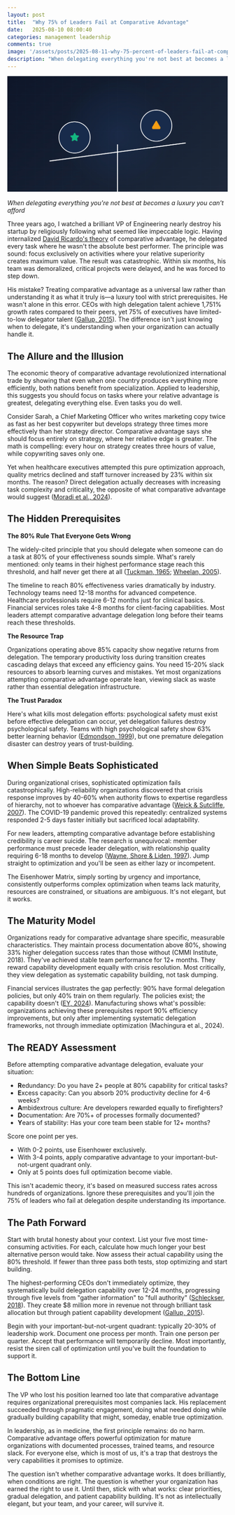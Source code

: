 ```yaml
---
layout: post
title:  "Why 75% of Leaders Fail at Comparative Advantage"
date:   2025-08-10 08:00:40
categories: management leadership
comments: true
image: '/assets/posts/2025-08-11-why-75-percent-of-leaders-fail-at-comparative-advantage/header-illustration.jpg'
description: "When delegating everything you're not best at becomes a luxury you can't afford"
---
```

<img src="/assets/posts/2025-08-11-why-75-percent-of-leaders-fail-at-comparative-advantage/header-illustration.jpg" alt="Why 75% of Leaders Fail at Comparative Advantage illustration" alt="Why 75% of Leaders Fail at Comparative Advantage illustration" class="grid-fig" />

*When delegating everything you're not best at becomes a luxury you can't afford*

Three years ago, I watched a brilliant VP of Engineering nearly destroy his startup by religiously following what seemed like impeccable logic. Having internalized [David Ricardo's theory](https://news.mit.edu/2012/confirming-ricardo-0620) of comparative advantage, he delegated every task where he wasn't the absolute best performer. The principle was sound: focus exclusively on activities where your relative superiority creates maximum value. The result was catastrophic. Within six months, his team was demoralized, critical projects were delayed, and he was forced to step down.

His mistake? Treating comparative advantage as a universal law rather than understanding it as what it truly is—a luxury tool with strict prerequisites. He wasn't alone in this error. CEOs with high delegation talent achieve 1,751% growth rates compared to their peers, yet 75% of executives have limited-to-low delegator talent ([Gallup, 2015](https://news.gallup.com/businessjournal/182414/delegating-huge-management-challenge-entrepreneurs.aspx)). The difference isn't just knowing when to delegate, it's understanding when your organization can actually handle it.

## The Allure and the Illusion

The economic theory of comparative advantage revolutionized international trade by showing that even when one country produces everything more efficiently, both nations benefit from specialization. Applied to leadership, this suggests you should focus on tasks where your relative advantage is greatest, delegating everything else. Even tasks you do well.

Consider Sarah, a Chief Marketing Officer who writes marketing copy twice as fast as her best copywriter but develops strategy three times more effectively than her strategy director. Comparative advantage says she should focus entirely on strategy, where her relative edge is greater. The math is compelling: every hour on strategy creates three hours of value, while copywriting saves only one.

Yet when healthcare executives attempted this pure optimization approach, quality metrics declined and staff turnover increased by 23% within six months. The reason? Direct delegation actually decreases with increasing task complexity and criticality, the opposite of what comparative advantage would suggest ([Moradi et al., 2024](https://pubmed.ncbi.nlm.nih.gov/38715066/)).

## The Hidden Prerequisites

**The 80% Rule That Everyone Gets Wrong**

The widely-cited principle that you should delegate when someone can do a task at 80% of your effectiveness sounds simple. What's rarely mentioned: only teams in their highest performance stage reach this threshold, and half never get there at all ([Tuckman, 1965](https://ecampusontario.pressbooks.pub/hrstrategicprojectmanagementtheory/chapter/4-5-in-depth-look-tuckmans-model-five-stages-of-team-development/); [Wheelan, 2005](https://en.wikipedia.org/wiki/Group_development#Wheelan.E2.80.99s_Integrated_Model_of_Group_Development)).

The timeline to reach 80% effectiveness varies dramatically by industry. Technology teams need 12-18 months for advanced competence. Healthcare professionals require 6-12 months just for clinical basics. Financial services roles take 4-8 months for client-facing capabilities. Most leaders attempt comparative advantage delegation long before their teams reach these thresholds.

**The Resource Trap**

Organizations operating above 85% capacity show negative returns from delegation. The temporary productivity loss during transition creates cascading delays that exceed any efficiency gains. You need 15-20% slack resources to absorb learning curves and mistakes. Yet most organizations attempting comparative advantage operate lean, viewing slack as waste rather than essential delegation infrastructure.

**The Trust Paradox**

Here's what kills most delegation efforts: psychological safety must exist before effective delegation can occur, yet delegation failures destroy psychological safety. Teams with high psychological safety show 63% better learning behavior ([Edmondson, 1999](https://journals.sagepub.com/doi/abs/10.2307/2666999)), but one premature delegation disaster can destroy years of trust-building.

## When Simple Beats Sophisticated

During organizational crises, sophisticated optimization fails catastrophically. High-reliability organizations discovered that crisis response improves by 40-60% when authority flows to expertise regardless of hierarchy, not to whoever has comparative advantage ([Weick & Sutcliffe, 2007](https://www.high-reliability.org/Weick-Sutcliffe)). The COVID-19 pandemic proved this repeatedly: centralized systems responded 2-5 days faster initially but sacrificed local adaptability.

For new leaders, attempting comparative advantage before establishing credibility is career suicide. The research is unequivocal: member performance must precede leader delegation, with relationship quality requiring 6-18 months to develop ([Wayne, Shore & Liden, 1997](https://www.researchgate.net/publication/234022013_Perceived_Organizational_Support_and_Leader-Member_Exchange_A_Social_Exchange_Perspective)). Jump straight to optimization and you'll be seen as either lazy or incompetent.

The Eisenhower Matrix, simply sorting by urgency and importance, consistently outperforms complex optimization when teams lack maturity, resources are constrained, or situations are ambiguous. It's not elegant, but it works.

## The Maturity Model

Organizations ready for comparative advantage share specific, measurable characteristics. They maintain process documentation above 80%, showing 33% higher delegation success rates than those without (CMMI Institute, 2018). They've achieved stable team performance for 12+ months. They reward capability development equally with crisis resolution. Most critically, they view delegation as systematic capability building, not task dumping.

Financial services illustrates the gap perfectly: 90% have formal delegation policies, but only 40% train on them regularly. The policies exist; the capability doesn't ([EY, 2024](https://www.ey.com/en_gl/insights/long-term-value/europe-corporate-governance-survey-findings)). Manufacturing shows what's possible: organizations achieving these prerequisites report 90% efficiency improvements, but only after implementing systematic delegation frameworks, not through immediate optimization (Machingura et al., 2024).

## The READY Assessment

Before attempting comparative advantage delegation, evaluate your situation:

- **R**edundancy: Do you have 2+ people at 80% capability for critical tasks?
- **E**xcess capacity: Can you absorb 20% productivity decline for 4-6 weeks?
- **A**mbidextrous culture: Are developers rewarded equally to firefighters?
- **D**ocumentation: Are 70%+ of processes formally documented?
- **Y**ears of stability: Has your core team been stable for 12+ months?

Score one point per yes. 

- With 0-2 points, use Eisenhower exclusively.
- With 3-4 points, apply comparative advantage to your important-but-not-urgent quadrant only.
- Only at 5 points does full optimization become viable.

This isn't academic theory, it's based on measured success rates across hundreds of organizations. Ignore these prerequisites and you'll join the 75% of leaders who fail at delegation despite understanding its importance.

## The Path Forward

Start with brutal honesty about your context. List your five most time-consuming activities. For each, calculate how much longer your best alternative person would take. Now assess their actual capability using the 80% threshold. If fewer than three pass both tests, stop optimizing and start building.

The highest-performing CEOs don't immediately optimize, they systematically build delegation capability over 12-24 months, progressing through five levels from "gather information" to "full authority" ([Schleckser, 2018](https://www.inc.com/jim-schleckser/the-70-rule-when-to-delegate.html)). They create $8 million more in revenue not through brilliant task allocation but through patient capability development ([Gallup, 2015](https://news.gallup.com/businessjournal/182414/delegating-huge-management-challenge-entrepreneurs.aspx)).

Begin with your important-but-not-urgent quadrant: typically 20-30% of leadership work. Document one process per month. Train one person per quarter. Accept that performance will temporarily decline. Most importantly, resist the siren call of optimization until you've built the foundation to support it.

## The Bottom Line

The VP who lost his position learned too late that comparative advantage requires organizational prerequisites most companies lack. His replacement succeeded through pragmatic engagement, doing what needed doing while gradually building capability that might, someday, enable true optimization.

In leadership, as in medicine, the first principle remains: do no harm. Comparative advantage offers powerful optimization for mature organizations with documented processes, trained teams, and resource slack. For everyone else, which is most of us, it's a trap that destroys the very capabilities it promises to optimize.

The question isn't whether comparative advantage works. It does brilliantly, when conditions are right. The question is whether your organization has earned the right to use it. Until then, stick with what works: clear priorities, gradual delegation, and patient capability building. It's not as intellectually elegant, but your team, and your career, will survive it.
